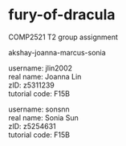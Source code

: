 # fury-of-dracula
COMP2521 T2 group assignment

akshay-joanna-marcus-sonia

username: jlin2002<br /> 
real name: Joanna Lin<br /> 
zID: z5311239<br /> 
tutorial code: F15B<br /> 

username: sonsnn<br /> 
real name: Sonia Sun<br /> 
zID: z5254631<br /> 
tutorial code: F15B<br /> 

